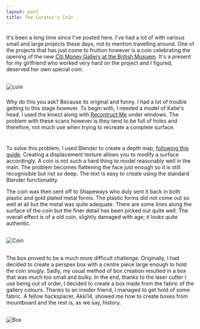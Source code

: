 ```yaml
---
layout: post
title: The Curator's Coin
---
```


###
It's been a long time since I've posted here. I've had a lot of with various small and large projects these days, not to mention travelling around. One of the projects that has just come to fruition however is a coin celebrating the opening of the new [Citi Money Gallery at the British Musuem](http://www.britishmuseum.org/explore/galleries/themes/room_68_money.aspx). It's a present for my girlfriend who worked very hard on the project and I figured, deserved her own special coin.

##
![coin](http://farm9.staticflickr.com/8011/7156020503_f5c872f0d5.jpg)


###
Why do this you ask? Because its original and funny. I had a lot of trouble getting to this stage however. To begin with, I needed a model of Katie's head. I used the kinect along with [Recontruct Me](http://reconstructme.net/) under windows. The problem with these scans however is they tend to be full of holes and therefore, not much use when trying to recreate a complete surface.

#
To solve this problem, I used Blender to create a depth map, [following this guide](http://cgcookie.com/blender/2010/06/30/normal_maps_blender_2_5/). Creating a displacement texture allows you to modify a surface accordingly. A coin is not such a hard thing to model reasonably well in the main. The problem becomes flattening the face just enough so it is still recognisible but not so deep. The text is easy to create using the standard Blender functionality.

The coin was then sent off to Shapeways who duly sent it back in both plastic and gold plated metal forms. The plastic forms did not come out so well at all but the metal was quite adequate. There are some lines along the surface of the coin but the finer detail has been picked out quite well. The overall effect is of a old coin, slightly damaged with age; it looks quite authentic.

##
![Coin](http://farm9.staticflickr.com/8157/7341223416_8737975db1.jpg)

##
The box proved to be a much more difficult challenge. Originally, I had decided to create a perspex box with a centre piece large enough to hold the coin snugly. Sadly, my usual method of box creation resulted in a box that was much too small and bulky. In the end, thanks to the laser cutter I use being out of order, I decided to create a box made from the fabric of the gallery colours. Thanks to an insider friend, I managed to get hold of some fabric. A fellow hackspacer, Akki14, showed me how to create boxes from mountboard and the rest is, as we say, history.

##
![Box](http://farm8.staticflickr.com/7090/7341223558_556fbbe21f.jpg)